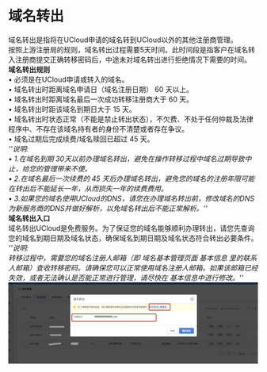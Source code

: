 

# 域名转出

域名转出是指将在UCloud申请的域名转到UCloud以外的其他注册商管理。  
按照上游注册局的规则，域名转出过程需要5天时间。此时间段是指客户在域名转入注册商提交正确转移密码后，中途未对域名转出进行拒绝情况下需要的时间。  
**域名转出规则**  
• 必须是在UCloud申请或转入的域名。  
• 域名转出时距离域名申请日（域名注册日期） 60 天以上。  
• 域名转出时距离域名最后一次成功转移注册商大于 60 天。  
• 域名转出时距该域名到期日大于 15 天。  
• 域名转出时状态正常（不能是禁止转出状态），不欠费、不处于任何仲裁及法律程序中、不存在该域名持有者的身份不清楚或者存在争议。  
• 域名过期后完成续费/域名赎回已超过 45 天。  
*''说明:  
• 1.在域名到期 30天以前办理域名转出，避免在操作转移过程中域名过期导致中止，给您的管理带来不便。  
• 2.在域名最后一次续费的 45 天后办理域名转出，避免您的域名的注册年限可能在转出后不能延长一年，从而损失一年的续费费用。  
•
3.如果您的域名使用UCloud的DNS，请您在办理域名转出前，修改域名的DNS为新服务商的DNS并做好解析，以免域名转出后不能正常解析。''*  
**域名转出入口**  
域名转出UCloud是免费服务。为了保证您的域名能够顺利办理转出，请您先查询您的域名到期日期及域名状态，确保域名到期日期及域名状态符合转出必要条件。  
*''说明:  
转移过程中，需要您的域名注册人邮箱（即 域名基本管理页面 基本信息
里的联系人邮箱）查收转移密码。请确保您可以正常使用域名注册人邮箱。如果该邮箱已经失效，或者无法确认是否能正常进行管理，请尽快在
基本信息中进行修改。''*  
![](/images/transfer/4.png)
